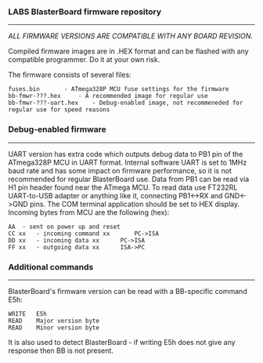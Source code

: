 ### LABS BlasterBoard firmware repository
---

_ALL FIRMWARE VERSIONS ARE COMPATIBLE WITH ANY BOARD REVISION._

Compiled firmware images are in .HEX format and can be flashed with any compatible programmer.
Do it at your own risk.

The firmware consists of several files:

	fuses.bin		- ATmega328P MCU fuse settings for the firmware
	bb-fmwr-???.hex		- A recommended image for regular use
	bb-fmwr-???-uart.hex	- Debug-enabled image, not recommeneded for regular use for speed reasons

### Debug-enabled firmware
---

UART version has extra code which outputs debug data to PB1 pin
of the ATmega328P MCU in UART format. Internal software UART is set to 1MHz
baud rate and has some impact on firmware performance, so it is not recommended
for regular BlasterBoard use. Data from PB1 can be read via H1 pin header found near the ATmega MCU.
To read data use FT232RL UART-to-USB adapter or anything like it, connecting PB1<->RX and GND<->GND pins. The COM terminal application should be set to HEX display. Incoming bytes from MCU are the following (hex):

	AA 	- sent on power up and reset 
	CC xx	- incoming command xx		PC->ISA
	DD xx	- incoming data xx		PC->ISA
	FF xx	- outgoing data	xx		ISA->PC

### Additional commands
---

BlasterBoard's firmware version can be read with a BB-specific command E5h:

	WRITE	E5h
	READ	Major version byte
	READ	Minor version byte

It is also used to detect BlasterBoard - if writing E5h does not give any response then BB is not present.
	





